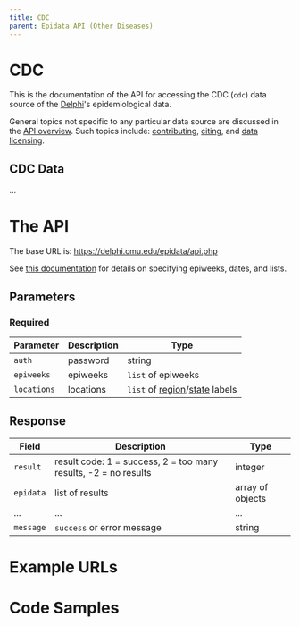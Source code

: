 ```yaml
---
title: CDC
parent: Epidata API (Other Diseases)
---
```


# CDC

This is the documentation of the API for accessing the CDC (`cdc`) data source of
the [Delphi](https://delphi.cmu.edu/)'s epidemiological data.

General topics not specific to any particular data source are discussed in the
[API overview](README.md). Such topics include:
[contributing](README.md#contributing), [citing](README.md#citing), and
[data licensing](README.md#data-licensing).

## CDC Data

... <!-- TODO -->

# The API

The base URL is: https://delphi.cmu.edu/epidata/api.php

See [this documentation](README.md) for details on specifying epiweeks, dates, and lists.

## Parameters

### Required

| Parameter | Description | Type |
| --- | --- | --- |
| `auth` | password | string |
| `epiweeks` | epiweeks | `list` of epiweeks |
| `locations` | locations | `list` of [region](../../labels/regions.txt)/[state](../../labels/states.txt) labels <!-- TODO: check --> |

## Response

| Field | Description | Type |
| --- | --- | --- |
| `result` | result code: 1 = success, 2 = too many results, -2 = no results | integer |
| `epidata` | list of results | array of objects |
| ... | ... | ... | <!-- TODO -->
| `message` | `success` or error message | string |

# Example URLs

<!-- TODO: fix -->

# Code Samples

<!-- TODO: fix -->
